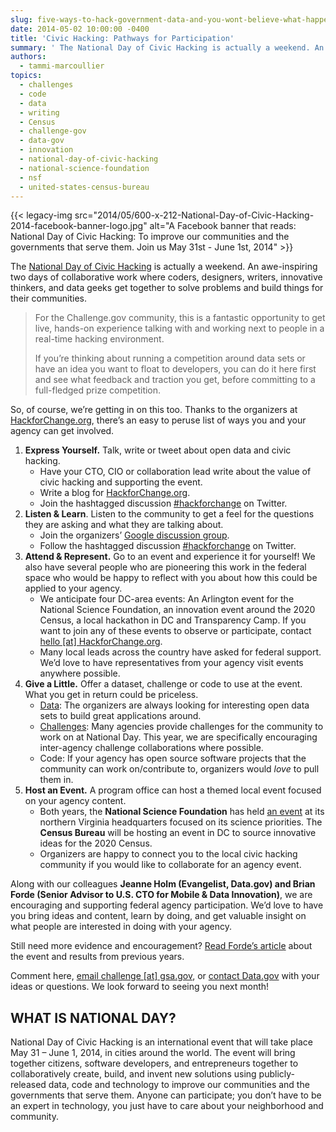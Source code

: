 ```yaml
---
slug: five-ways-to-hack-government-data-and-you-wont-believe-what-happens
date: 2014-05-02 10:00:00 -0400
title: 'Civic Hacking: Pathways for Participation'
summary: ' The National Day of Civic Hacking is actually a weekend. An awe-inspiring two days of collaborative work where coders, designers, writers, innovative thinkers,'
authors:
  - tammi-marcoullier
topics:
  - challenges
  - code
  - data
  - writing
  - Census
  - challenge-gov
  - data-gov
  - innovation
  - national-day-of-civic-hacking
  - national-science-foundation
  - nsf
  - united-states-census-bureau
---
```


{{< legacy-img src="2014/05/600-x-212-National-Day-of-Civic-Hacking-2014-facebook-banner-logo.jpg" alt="A Facebook banner that reads: National Day of Civic Hacking: To improve our communities and the governments that serve them. Join us May 31st - June 1st, 2014" >}}

The [National Day of Civic Hacking](http://www.hackforchange.org/) is actually a weekend. An awe-inspiring two days of collaborative work where coders, designers, writers, innovative thinkers, and data geeks get together to solve problems and build things for their communities.

> For the Challenge.gov community, this is a fantastic opportunity to get live, hands-on experience talking with and working next to people in a real-time hacking environment.
> 
> If you&#8217;re thinking about running a competition around data sets or have an idea you want to float to developers, you can do it here first and see what feedback and traction you get, before committing to a full-fledged prize competition.

So, of course, we&#8217;re getting in on this too. Thanks to the organizers at [HackforChange.org](http://www.hackforchange.org/ "Hack for Change"), there&#8217;s an easy to peruse list of ways you and your agency can get involved.

  1. **Express Yourself.** Talk, write or tweet about open data and civic hacking. 
      * Have your CTO, CIO or collaboration lead write about the value of civic hacking and supporting the event.
      * Write a blog for [HackforChange.org](http://www.hackforchange.org/).
      * Join the hashtagged discussion [#hackforchange](https://twitter.com/search?q=%23hackforchange&src=typd&f=realtime) on Twitter.
  2. **Listen & Learn**. Listen to the community to get a feel for the questions they are asking and what they are talking about. 
      * Join the organizers&#8217; [Google discussion group](https://groups.google.com/forum/#!forum/ndoch-organizers).
      * Follow the hashtagged discussion [#hackforchange](https://twitter.com/search?q=%23hackforchange&src=typd&f=realtime) on Twitter.
  3. **Attend & Represent.** Go to an event and experience it for yourself! We also have several people who are pioneering this work in the federal space who would be happy to reflect with you about how this could be applied to your agency. 
      * We anticipate four DC-area events: An Arlington event for the National Science Foundation, an innovation event around the 2020 Census, a local hackathon in DC and Transparency Camp. If you want to join any of these events to observe or participate, contact [hello [at] HackforChange.org](mailto:hello@hackforchange.org).
      * Many local leads across the country have asked for federal support. We’d love to have representatives from your agency visit events anywhere possible.
  4. **Give a Little.** Offer a dataset, challenge or code to use at the event. What you get in return could be priceless. 
      * [Data](http://www.hackforchange.org/submit-challenges-and-datasets/): The organizers are always looking for interesting open data sets to build great applications around.
      * [Challenges](http://www.hackforchange.org/submit-challenges-and-datasets/): Many agencies provide challenges for the community to work on at National Day. This year, we are specifically encouraging inter-agency challenge collaborations where possible.
      * Code: If your agency has open source software projects that the community can work on/contribute to, organizers would _love_ to pull them in.
  5. **Host an Event.** A program office can host a themed local event focused on your agency content. 
      * Both years, the **National Science Foundation** has held [an event](http://www.eventbrite.com/e/northern-virginia-national-day-of-civic-hacking-national-science-foundation-2-day-event-tickets-6577193563) at its northern Virginia headquarters focused on its science priorities. The **Census Bureau** will be hosting an event in DC to source innovative ideas for the 2020 Census.
      * Organizers are happy to connect you to the local civic hacking community if you would like to collaborate for an agency event.

Along with our colleagues **Jeanne Holm (Evangelist, Data.gov) and Brian Forde (Senior Advisor to U.S. CTO for Mobile & Data Innovation)**, we are encouraging and supporting federal agency participation. We&#8217;d love to have you bring ideas and content, learn by doing, and get valuable insight on what people are interested in doing with your agency.

Still need more evidence and encouragement? [Read Forde&#8217;s article](http://www.whitehouse.gov/blog/2014/04/17/celebrating-second-annual-national-day-civic-hacking "white house blog civic hack day") about the event and results from previous years.

Comment here, [email challenge [at] gsa.gov](mailto:challenge@gsa.gov), or [contact Data.gov](http://www.data.gov/contact "contact data dot gov") with your ideas or questions. We look forward to seeing you next month!

## WHAT IS NATIONAL DAY?

National Day of Civic Hacking is an international event that will take place May 31 &#8211; June 1, 2014, in cities around the world. The event will bring together citizens, software developers, and entrepreneurs together to collaboratively create, build, and invent new solutions using publicly-released data, code and technology to improve our communities and the governments that serve them. Anyone can participate; you don&#8217;t have to be an expert in technology, you just have to care about your neighborhood and community.